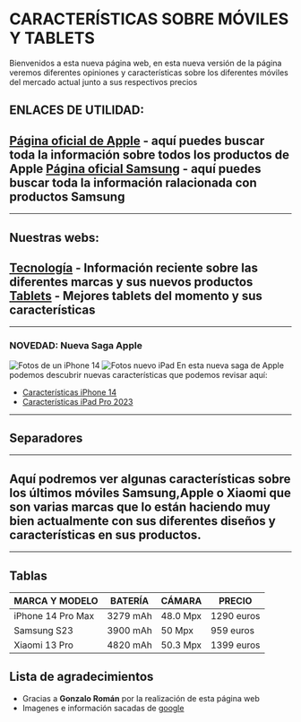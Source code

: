 # CARACTERÍSTICAS SOBRE MÓVILES Y TABLETS
Bienvenidos a esta nueva página web, en esta nueva versión de la página veremos diferentes opiniones y características sobre los diferentes móviles del mercado actual junto a sus respectivos precios
## ENLACES DE UTILIDAD:
[Página oficial de Apple](https://www.apple.com/es) - aquí puedes buscar toda la información sobre todos los productos de Apple
[Página oficial Samsung](https://www.samsung.com/es) - aquí puedes buscar toda la información ralacionada con productos Samsung
-----------------
-----------------
## Nuestras webs:
[Tecnología](index.md) - Información reciente sobre las diferentes marcas y sus nuevos productos
[Tablets](tablets.md) - Mejores tablets del momento y sus características
---------------
---------------
### NOVEDAD: Nueva Saga Apple
![Fotos de un iPhone 14](https://www.apple.com/newsroom/images/product/iphone/geo/Apple-iPhone-14-iPhone-14-Plus-hero-220907-geo_Full-Bleed-Image.jpg.large.jpg) 
![Fotos nuevo iPad](https://d500.epimg.net/cincodias/imagenes/2023/04/17/tablets/1681737319_043937_1681737450_noticia_normal.jpg)
En esta nueva saga de Apple podemos descubrir nuevas características que podemos revisar aquí:
* [Características iPhone 14](https://www.apple.com/es/iphone-14/specs/)
* [Características iPad Pro 2023](https://www.apple.com/es/ipad-pro/specs/) 
----------------
Separadores
----------------
----------------
Aquí podremos ver algunas características sobre los últimos móviles **Samsung,Apple o Xiaomi** que son varias marcas que lo están haciendo muy bien actualmente con sus diferentes diseños y características en sus productos.
---------------
---------------
## Tablas
| MARCA Y MODELO | BATERÍA | CÁMARA | PRECIO |
| --- | --- | --- | --- |
| iPhone 14 Pro Max | 3279 mAh | 48.0 Mpx | 1290 euros |
| Samsung S23 | 3900 mAh | 50 Mpx | 959 euros |
| Xiaomi 13 Pro | 4820 mAh | 50.3 Mpx | 1399 euros |


## Lista de agradecimientos
* Gracias a **Gonzalo Román** por la realización de esta página web
* Imagenes e información sacadas de [google](www.google.es) 
